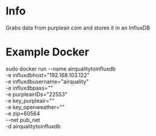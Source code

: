 # Info
Grabs data from purpleair.com and stores it in an InfluxDB

# Example Docker
sudo docker run --name airqualitytoinfluxdb \
-e influxdbhost="192.168.103.122" \
-e influxdbusername="airquality" \
-e influxdbpass="<your pass>" \
-e purpleairIDs="22553" \
-e key_purpleair="<your key>" \
-e key_openweather="<your key>" \
-e zip=60564 \
--net pub_net \
-d airqualitytoinfluxdb